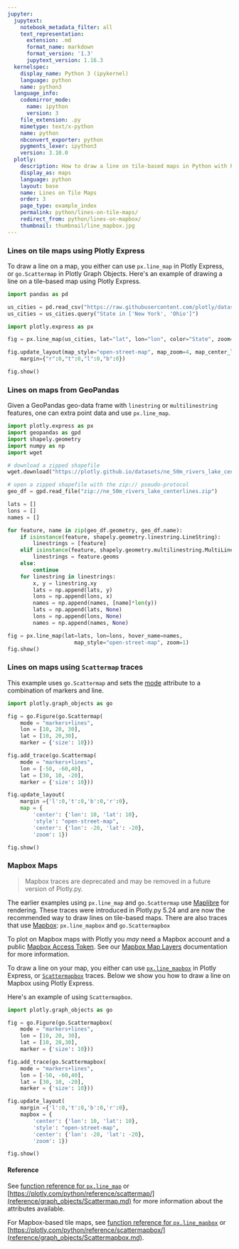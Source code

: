 ```yaml
---
jupyter:
  jupytext:
    notebook_metadata_filter: all
    text_representation:
      extension: .md
      format_name: markdown
      format_version: '1.3'
      jupytext_version: 1.16.3
  kernelspec:
    display_name: Python 3 (ipykernel)
    language: python
    name: python3
  language_info:
    codemirror_mode:
      name: ipython
      version: 3
    file_extension: .py
    mimetype: text/x-python
    name: python
    nbconvert_exporter: python
    pygments_lexer: ipython3
    version: 3.10.0
  plotly:
    description: How to draw a line on tile-based maps in Python with Plotly.
    display_as: maps
    language: python
    layout: base
    name: Lines on Tile Maps
    order: 3
    page_type: example_index
    permalink: python/lines-on-tile-maps/
    redirect_from: python/lines-on-mapbox/
    thumbnail: thumbnail/line_mapbox.jpg
---
```


### Lines on tile maps using Plotly Express

To draw a line on a map, you either can use `px.line_map` in Plotly Express, or `go.Scattermap` in Plotly Graph Objects. Here's an example of drawing a line on a tile-based map using Plotly Express.

```python
import pandas as pd

us_cities = pd.read_csv("https://raw.githubusercontent.com/plotly/datasets/master/us-cities-top-1k.csv")
us_cities = us_cities.query("State in ['New York', 'Ohio']")

import plotly.express as px

fig = px.line_map(us_cities, lat="lat", lon="lon", color="State", zoom=3, height=300)

fig.update_layout(map_style="open-street-map", map_zoom=4, map_center_lat = 41,
    margin={"r":0,"t":0,"l":0,"b":0})

fig.show()
```

### Lines on maps from GeoPandas

Given a GeoPandas geo-data frame with `linestring` or `multilinestring` features, one can extra point data and use `px.line_map`.

```python
import plotly.express as px
import geopandas as gpd
import shapely.geometry
import numpy as np
import wget

# download a zipped shapefile
wget.download("https://plotly.github.io/datasets/ne_50m_rivers_lake_centerlines.zip")

# open a zipped shapefile with the zip:// pseudo-protocol
geo_df = gpd.read_file("zip://ne_50m_rivers_lake_centerlines.zip")

lats = []
lons = []
names = []

for feature, name in zip(geo_df.geometry, geo_df.name):
    if isinstance(feature, shapely.geometry.linestring.LineString):
        linestrings = [feature]
    elif isinstance(feature, shapely.geometry.multilinestring.MultiLineString):
        linestrings = feature.geoms
    else:
        continue
    for linestring in linestrings:
        x, y = linestring.xy
        lats = np.append(lats, y)
        lons = np.append(lons, x)
        names = np.append(names, [name]*len(y))
        lats = np.append(lats, None)
        lons = np.append(lons, None)
        names = np.append(names, None)

fig = px.line_map(lat=lats, lon=lons, hover_name=names,
                     map_style="open-street-map", zoom=1)
fig.show()
```

### Lines on maps using `Scattermap` traces

This example uses `go.Scattermap` and sets
the [mode](reference/graph_objects/Scattermapbox.md#plotly.graph_objects.Scattermapbox.mode) attribute to a combination of markers and line.

```python
import plotly.graph_objects as go

fig = go.Figure(go.Scattermap(
    mode = "markers+lines",
    lon = [10, 20, 30],
    lat = [10, 20,30],
    marker = {'size': 10}))

fig.add_trace(go.Scattermap(
    mode = "markers+lines",
    lon = [-50, -60,40],
    lat = [30, 10, -20],
    marker = {'size': 10}))

fig.update_layout(
    margin ={'l':0,'t':0,'b':0,'r':0},
    map = {
        'center': {'lon': 10, 'lat': 10},
        'style': "open-street-map",
        'center': {'lon': -20, 'lat': -20},
        'zoom': 1})

fig.show()
```

### Mapbox Maps

> Mapbox traces are deprecated and may be removed in a future version of Plotly.py.

The earlier examples using `px.line_map` and `go.Scattermap` use [Maplibre](https://maplibre.org/maplibre-gl-js/docs/) for rendering. These traces were introduced in Plotly.py 5.24 and are now the recommended way to draw lines on tile-based maps. There are also traces that use [Mapbox](https://docs.mapbox.com): `px.line_mapbox` and `go.Scattermapbox`

To plot on Mapbox maps with Plotly you _may_ need a Mapbox account and a public [Mapbox Access Token](https://www.mapbox.com/studio). See our [Mapbox Map Layers](mapbox-layers.md) documentation for more information.

To draw a line on your map, you either can use [`px.line_mapbox`](reference/plotly-express.md#plotly.express.line_mapbox) in Plotly Express, or [`Scattermapbox`](reference/graph_objects/Scattermapbox.md) traces. Below we show you how to draw a line on Mapbox using Plotly Express.

Here's an example of using `Scattermapbox`.

```python
import plotly.graph_objects as go

fig = go.Figure(go.Scattermapbox(
    mode = "markers+lines",
    lon = [10, 20, 30],
    lat = [10, 20,30],
    marker = {'size': 10}))

fig.add_trace(go.Scattermapbox(
    mode = "markers+lines",
    lon = [-50, -60,40],
    lat = [30, 10, -20],
    marker = {'size': 10}))

fig.update_layout(
    margin ={'l':0,'t':0,'b':0,'r':0},
    mapbox = {
        'center': {'lon': 10, 'lat': 10},
        'style': "open-street-map",
        'center': {'lon': -20, 'lat': -20},
        'zoom': 1})

fig.show()
```

#### Reference

See [function reference for `px.line_map`](reference/plotly-express.md#plotly.express.line_map) or
[https://plotly.com/python/reference/scattermap/](reference/graph_objects/Scattermap.md) for more information about the attributes available.

For Mapbox-based tile maps, see [function reference for `px.line_mapbox`](reference/plotly-express.md#plotly.express.line_mapbox) or
[https://plotly.com/python/reference/scattermapbox/](reference/graph_objects/Scattermapbox.md).
